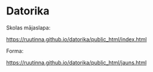 # Datorika
Skolas mājaslapa:

https://ruutinna.github.io/datorika/public_html/index.html


Forma:

https://ruutinna.github.io/datorika/public_html/jauns.html

